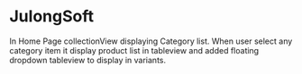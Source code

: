 # JulongSoft
In Home Page collectionView displaying Category list. When user select any category item  it display product list in tableview and added floating dropdown tableview to display in variants.
